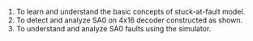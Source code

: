 1. To learn and understand the basic concepts of stuck-at-fault model.
2. To detect and analyze SA0 on 4x16 decoder constructed as shown.
3. To understand and analyze SA0 faults using the simulator.
